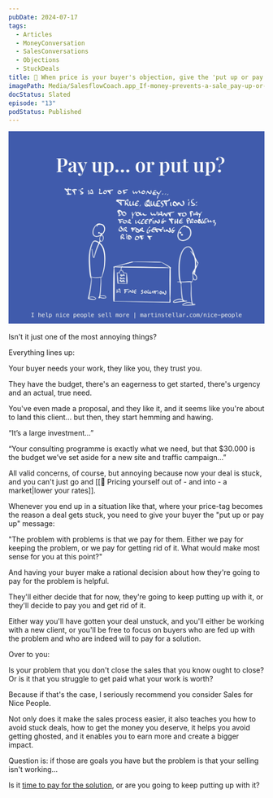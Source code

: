 ```yaml
---
pubDate: 2024-07-17
tags:
  - Articles
  - MoneyConversation
  - SalesConversations
  - Objections
  - StuckDeals
title: 📄 When price is your buyer's objection, give the 'put up or pay up message'
imagePath: Media/SalesflowCoach.app_If-money-prevents-a-sale_pay-up-or-put-up-message.jpeg
docStatus: Slated
episode: "13"
podStatus: Published
---
```

![](Media/SalesflowCoach.app_If-money-prevents-a-sale_pay-up-or-put-up-message.jpeg)


Isn't it just one of the most annoying things?

Everything lines up:

Your buyer needs your work, they like you, they trust you.

They have the budget, there's an eagerness to get started, there's urgency and an actual, true need.

You've even made a proposal, and they like it, and it seems like you're about to land this client... but then, they start hemming and hawing.

“It’s a large investment…”

“Your consulting programme is exactly what we need, but that $30.000 is the budget we’ve set aside for a new site and traffic campaign…”

All valid concerns, of course, but annoying because now your deal is stuck, and you can't just go and [[📄 Pricing yourself out of - and into - a market|lower your rates]].

Whenever you end up in a situation like that, where your price-tag becomes the reason a deal gets stuck, you need to give your buyer the "put up or pay up" message:

"The problem with problems is that we pay for them. Either we pay for keeping the problem, or we pay for getting rid of it. What would make most sense for you at this point?"

And having your buyer make a rational decision about how they're going to pay for the problem is helpful. 

They'll either decide that for now, they're going to keep putting up with it, or they'll decide to pay you and get rid of it. 

Either way you'll have gotten your deal unstuck, and you'll either be working with a new client, or you'll be free to focus on buyers who are fed up with the problem and who are indeed will to pay for a solution. 

Over to you: 

Is your problem that you don't close the sales that you know ought to close? Or is it that you struggle to get paid what your work is worth? 

Because if that's the case, I seriously recommend you consider Sales for Nice People. 

Not only does it make the sales process easier, it also teaches you how to avoid stuck deals, how to get the money you deserve, it helps you avoid getting ghosted, and it enables you to earn more and create a bigger impact. 

Question is: if those are goals you have but the problem is that your selling isn't working...

Is it [time to pay for the solution](https://martinstellar.com/sales-for-nice-people-info/), or are you going to keep putting up with it?




